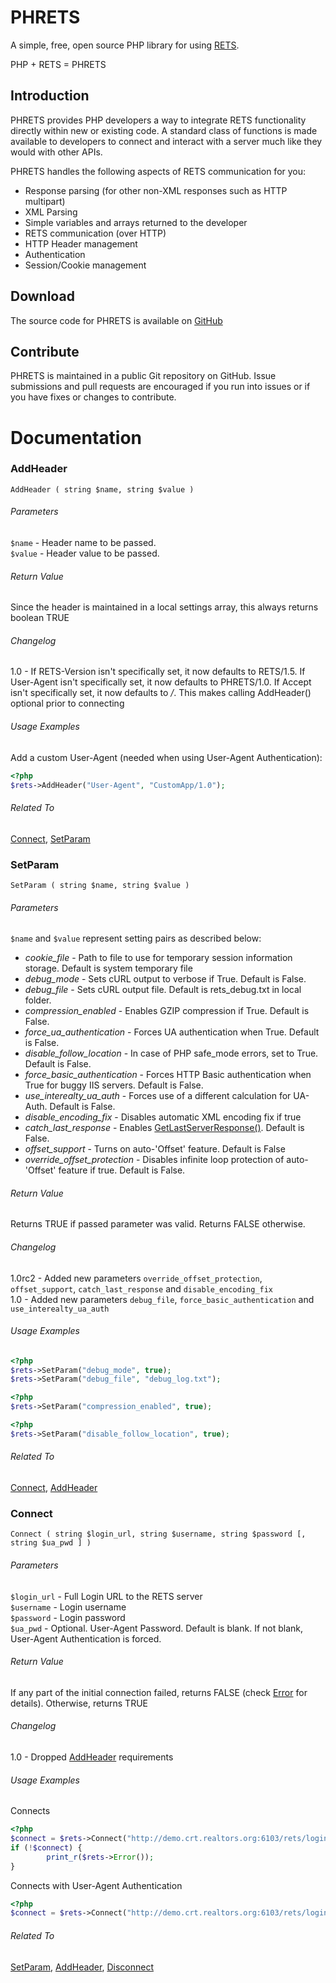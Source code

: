 # PHRETS

A simple, free, open source PHP library for using [RETS](http://rets.org).

PHP + RETS = PHRETS


## Introduction

PHRETS provides PHP developers a way to integrate RETS functionality directly within new or existing code. A standard class of functions is made available to developers to connect and interact with a server much like they would with other APIs.

PHRETS handles the following aspects of RETS communication for you:
* Response parsing (for other non-XML responses such as HTTP multipart)
* XML Parsing
* Simple variables and arrays returned to the developer
* RETS communication (over HTTP)
* HTTP Header management
* Authentication
* Session/Cookie management


## Download

The source code for PHRETS is available on [GitHub](http://github.com/troydavisson/PHRETS)


## Contribute

PHRETS is maintained in a public Git repository on GitHub.  Issue submissions and pull requests are encouraged if you run into issues or if you have fixes or changes to contribute.


# Documentation

### AddHeader
`AddHeader ( string $name, string $value )`

###### Parameters
`$name` - Header name to be passed.  
`$value` - Header value to be passed.

###### Return Value
Since the header is maintained in a local settings array, this always returns boolean TRUE

###### Changelog
1.0 - If RETS-Version isn't specifically set, it now defaults to RETS/1.5. If User-Agent isn't specifically set, it now defaults to PHRETS/1.0. If Accept isn't specifically set, it now defaults to */*. This makes calling AddHeader() optional prior to connecting

###### Usage Examples
Add a custom User-Agent (needed when using User-Agent Authentication):
```php
<?php
$rets->AddHeader("User-Agent", "CustomApp/1.0");
```

###### Related To
[Connect](#connect), [SetParam](#setparam)


### SetParam
`SetParam ( string $name, string $value )`

###### Parameters
`$name` and `$value` represent setting pairs as described below:
*    *cookie_file* - Path to file to use for temporary session information storage. Default is system temporary file
*    *debug_mode* - Sets cURL output to verbose if True. Default is False.
*    *debug_file* - Sets cURL output file. Default is rets_debug.txt in local folder.
*    *compression_enabled* - Enables GZIP compression if True. Default is False.
*    *force_ua_authentication* - Forces UA authentication when True. Default is False.
*    *disable_follow_location* - In case of PHP safe_mode errors, set to True. Default is False.
*    *force_basic_authentication* - Forces HTTP Basic authentication when True for buggy IIS servers. Default is False.
*    *use_interealty_ua_auth* - Forces use of a different calculation for UA-Auth. Default is False.
*    *disable_encoding_fix* - Disables automatic XML encoding fix if true
*    *catch_last_response* - Enables [GetLastServerResponse()](#getlastserverresponse). Default is False.
*    *offset_support* - Turns on auto-'Offset' feature. Default is False
*    *override_offset_protection* - Disables infinite loop protection of auto-'Offset' feature if true. Default is False.

###### Return Value
Returns TRUE if passed parameter was valid. Returns FALSE otherwise.

###### Changelog
1.0rc2 - Added new parameters `override_offset_protection`, `offset_support`, `catch_last_response` and `disable_encoding_fix`  
1.0 - Added new parameters `debug_file`, `force_basic_authentication` and `use_interealty_ua_auth`

###### Usage Examples
```php
<?php
$rets->SetParam("debug_mode", true);
$rets->SetParam("debug_file", "debug_log.txt");
```
```php
<?php
$rets->SetParam("compression_enabled", true);
```
```php
<?php
$rets->SetParam("disable_follow_location", true);
```

###### Related To
[Connect](#connect), [AddHeader](#addheader)


### Connect
`Connect ( string $login_url, string $username, string $password [, string $ua_pwd ] )`

###### Parameters
`$login_url` - Full Login URL to the RETS server  
`$username` - Login username  
`$password` - Login password  
`$ua_pwd` - Optional. User-Agent Password.  Default is blank. If not blank, User-Agent Authentication is forced.

###### Return Value
If any part of the initial connection failed, returns FALSE (check [Error](#error) for details). Otherwise, returns TRUE

###### Changelog
1.0 - Dropped [AddHeader](#addheader) requirements


###### Usage Examples
Connects
```php
<?php
$connect = $rets->Connect("http://demo.crt.realtors.org:6103/rets/login", "Joe", "Schmoe");
if (!$connect) {
        print_r($rets->Error());
}
```
Connects with User-Agent Authentication
```php
<?php
$connect = $rets->Connect("http://demo.crt.realtors.org:6103/rets/login", "Joe", "Schmoe", "ua-password");
```

###### Related To
[SetParam](#setparam), [AddHeader](#addheader), [Disconnect](#disconnect)


